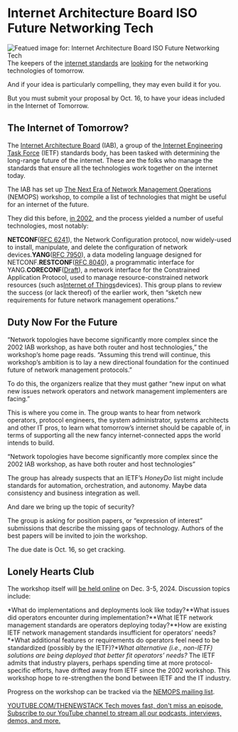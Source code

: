 # Internet Architecture Board ISO Future Networking Tech
![Featued image for: Internet Architecture Board ISO Future Networking Tech](https://cdn.thenewstack.io/media/2024/09/360d0874-imkara-visual-v0fssc9ixyo-unsplash-1024x684.jpg)
The keepers of the [internet standards](https://thenewstack.io/traceroute-podcasts-trace-history-of-internet-layer-by-layer/) are [looking](http://www.ietf.org/blog/iab-nemops-workshop-cfp/) for the networking technologies of tomorrow.

And if your idea is particularly compelling, they may even build it for you.

But you must submit your proposal by Oct. 16, to have your ideas included in the Internet of Tomorrow.

## The Internet of Tomorrow?
The [Internet Architecture Board](https://www.iab.org/about/) (IAB), a group of the[ Internet Engineering Task Force](https://www.ietf.org/about/introduction/) (IETF) standards body, has been tasked with determining the long-range future of the internet. These are the folks who manage the standards that ensure all the technologies work together on the internet today.

The IAB has set up [The Next Era of Network Management Operations](https://datatracker.ietf.org/group/nemopsws/about/) (NEMOPS) workshop, to compile a list of technologies that might be useful for an internet of the future.

They did this before, [in 2002](https://www.rfc-editor.org/rfc/rfc3535.html), and the process yielded a number of useful technologies, most notably:

**NETCONF**([RFC 6241](https://datatracker.ietf.org/doc/html/rfc6241)), the Network Configuration protocol, now widely-used to install, manipulate, and delete the configuration of network devices.**YANG**([RFC 7950](https://datatracker.ietf.org/doc/html/rfc7950)), a data modeling language designed for NETCONF.**RESTCONF**([RFC 8040](https://www.rfc-editor.org/rfc/rfc8040.html)), a programmatic interface for YANG.**CORECONF**([Draft](https://datatracker.ietf.org/doc/draft-ietf-core-comi/)), a network interface for the Constrained Application Protocol, used to manage resource-constrained network resources (such as[Internet of Things](https://thenewstack.io/with-elxr-wind-river-brings-debian-linux-to-the-edge/)devices).
This group plans to review the success (or lack thereof) of the earlier work, then “sketch new requirements for future network management operations.”

## Duty Now For the Future
“Network topologies have become significantly more complex since the 2002 IAB workshop, as have both router and host technologies,” the workshop’s home page reads. “Assuming this trend will continue, this workshop’s ambition is to lay a new directional foundation for the continued future of network management protocols.”

To do this, the organizers realize that they must gather “new input on what new issues network operators and network management implementers are facing.”

This is where you come in. The group wants to hear from network operators, protocol engineers, the system administrator, systems architects and other IT pros, to learn what tomorrow’s internet should be capable of, in terms of supporting all the new fancy internet-connected apps the world intends to build.

“Network topologies have become significantly more complex since the 2002 IAB workshop, as have both router and host technologies”

The group has already suspects that an IETF’s *HoneyDo* list might include standards for automation, orchestration, and autonomy. Maybe data consistency and business integration as well.

And dare we bring up the topic of security?

The group is asking for position papers, or “expression of interest” submissions that describe the missing gaps of technology. Authors of the best papers will be invited to join the workshop.

The due date is Oct. 16, so get cracking.

## Lonely Hearts Club
The workshop itself will [be held online](https://www.ietf.org/blog/iab-nemops-workshop-cfp/) on Dec. 3-5, 2024. Discussion topics include:

*What do implementations and deployments look like today?**What issues did operators encounter during implementation?**What IETF network management standards are operators deploying today?**How are existing IETF network management standards insufficient for operators’ needs?**What additional features or requirements do operators feel need to be standardized (possibly by the IETF)?**What alternative (i.e., non-IETF) solutions are being deployed that better fit operators’ needs?*
The IETF admits that industry players, perhaps spending time at more protocol-specific efforts, have drifted away from IETF since the 2002 workshop. This workshop hope to re-strengthen the bond between IETF and the IT industry.

Progress on the workshop can be tracked via the [NEMOPS mailing list](mailto:nemops-workshop-pc@iab.org).

[
YOUTUBE.COM/THENEWSTACK
Tech moves fast, don't miss an episode. Subscribe to our YouTube
channel to stream all our podcasts, interviews, demos, and more.
](https://youtube.com/thenewstack?sub_confirmation=1)